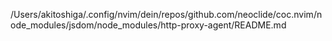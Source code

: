 /Users/akitoshiga/.config/nvim/dein/repos/github.com/neoclide/coc.nvim/node_modules/jsdom/node_modules/http-proxy-agent/README.md